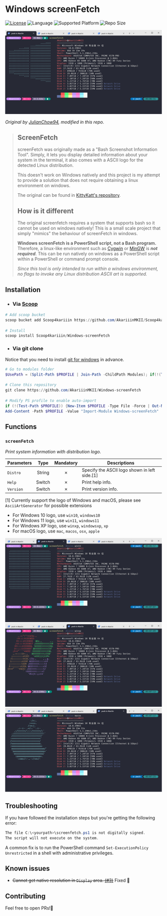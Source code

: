 # Windows screenFetch

[![License](https://img.shields.io/github/license/AkariiinMKII/Windows-screenFetch?label=License)](https://github.com/AkariiinMKII/Windows-screenFetch/blob/main/LICENSE)
![Language](https://img.shields.io/badge/Language-PowerShell-blue)
![Supported Platform](https://img.shields.io/badge/Supported_Platform-Windows_10\/11-blue)
![Repo Size](https://img.shields.io/github/repo-size/AkariiinMKII/Windows-screenFetch?label=Repo%20Size)

![Windows screenFetch](.screenshots/win10_logo.png)

_Original by [JulianChow94](https://github.com/JulianChow94/Windows-screenFetch), modified in this repo._

> ## ScreenFetch
>
> screenFetch was originally made as a "Bash Screenshot Information Tool". Simply, it lets you display detailed information about your system in the terminal, it also comes with a ASCII logo for the detected Linux distribution.
>
> This doesn't work on Windows natively and this project is my attempt to provide a solution that does not require obtaining a linux environment on windows.
>
> The original can be found in [KittyKatt's repository](https://github.com/KittyKatt/screenFetch).
>
> ## How is it different
>
> The original screenfetch requires a system that supports bash so it cannot be used on windows natively! This is a small scale project that simply "mimics" the behaviour of screenFetch in windows.
>
> __Windows screenFetch is a PowerShell script, not a Bash program.__ Therefore, a linux-like environment such as [Cygwin](https://www.cygwin.com/) or [MinGW](http://www.mingw.org/wiki/msys) is ___not required___. This can be run natively on windows as a PowerShell script within a PowerShell or command prompt console.
>
> _Since this tool is only intended to run within a windows environment, no flags to invoke any Linux distribution ASCII art is supported._

## Installation

- ### Via [Scoop](https://github.com/ScoopInstaller/Scoop)

```PowerShell
# Add scoop bucket
scoop bucket add Scoop4kariiin https://github.com/AkariiinMKII/Scoop4kariiin

# Install
scoop install Scoop4kariiin/Windows-screenFetch
```

- ### Via git clone

Notice that you need to install [git for windows](https://gitforwindows.org/) in advance.

```PowerShell
# Go to modules folder
$UsePath = (Split-Path $PROFILE | Join-Path -ChildPath Modules); if(!(Test-Path $UsePath)) {New-Item $UsePath -Type Directory -Force | Out-Null}; Set-Location $UsePath

# Clone this repository
git clone https://github.com/AkariiinMKII/Windows-screenFetch

# Modify PS profile to enable auto-import
if (!(Test-Path $PROFILE)) {New-Item $PROFILE -Type File -Force | Out-Null}
Add-Content -Path $PROFILE -Value "Import-Module Windows-screenFetch"
```

## Functions

### `screenFetch`

_Print system information with distribution logo._

|Parameters|Type|Mandatory|Descriptions|
|----|:----:|:----:|----|
|`Distro`|String|&cross;|Specify the ASCII logo shown in left side.[1]|
|`Help`|Switch|&cross;|Print help info.|
|`Version`|Switch|&cross;|Print version info.|

[1] Currently support the logo of Windows and macOS, please see `AsciiArtGenerator` for possible extensions

- For Windows 10 logo, use `win10`, `windows10`
- For Windows 11 logo, use `win11`, `windows11`
- For Windows XP logo, use `winxp`, `windowsxp`, `xp`
- For macOS logo, use `mac`, `macos`, `osx`, `apple`

![Windows 11 logo](.screenshots/win11_logo.png)
![Windows XP logo](.screenshots/winxp_logo.png)
![macOS logo](.screenshots/macos_logo.png)

## Troubleshooting

If you have followed the installation steps but you're getting the following error:

```PowerShell
The file C:\<yourpath>\screenfetch.ps1 is not digitally signed.
The script will not execute on the system.
```

A common fix is to run the PowerShell command `Set-ExecutionPolicy Unrestricted` in a shell with administrative privileges.

## Known issues

- ~~Cannot get native resolution in `Display` area. [(#3)](https://github.com/AkariiinMKII/Windows-screenFetch/issues/3)~~ Fixed 🥳

## Contributing

Feel free to open PRs!🥳

